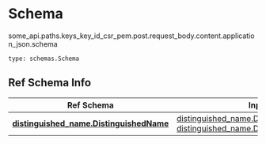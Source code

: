 # Schema
some_api.paths.keys_key_id_csr_pem.post.request_body.content.application_json.schema
```
type: schemas.Schema
```

## Ref Schema Info
Ref Schema | Input Type | Output Type
---------- | ---------- | -----------
[**distinguished_name.DistinguishedName**](../../../../../../components/schema/distinguished_name.md) | [distinguished_name.DistinguishedNameDictInput](../../../../../../components/schema/distinguished_name.md#distinguishednamedictinput), [distinguished_name.DistinguishedNameDict](../../../../../../components/schema/distinguished_name.md#distinguishednamedict) | [distinguished_name.DistinguishedNameDict](../../../../../../components/schema/distinguished_name.md#distinguishednamedict)
